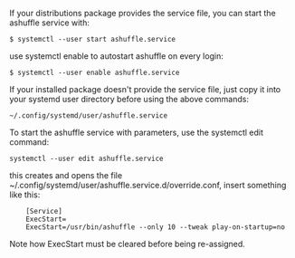 If your distributions package provides the service file, you can start the ashuffle service with:

    $ systemctl --user start ashuffle.service

use systemctl enable to autostart ashuffle on every login:

    $ systemctl --user enable ashuffle.service


If your installed package doesn't provide the service file, just copy it into your systemd user directory before using the above commands:

    ~/.config/systemd/user/ashuffle.service



To start the ashuffle service with parameters, use the systemctl edit command:

    systemctl --user edit ashuffle.service

this creates and opens the file ~/.config/systemd/user/ashuffle.service.d/override.conf, insert something like this:
```
    [Service]
    ExecStart=
    ExecStart=/usr/bin/ashuffle --only 10 --tweak play-on-startup=no
```

Note how ExecStart must be cleared before being re-assigned.
